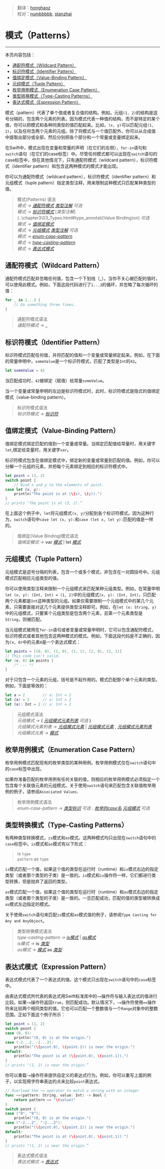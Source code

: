 > 翻译：[honghaoz](https://github.com/honghaoz)  
> 校对：[numbbbbb](https://github.com/numbbbbb), [stanzhai](https://github.com/stanzhai)

# 模式（Patterns）
-----------------

本页内容包括：

- [通配符模式（Wildcard Pattern）](#wildcard_pattern)
- [标识符模式（Identifier Pattern）](#identifier_pattern)
- [值绑定模式（Value-Binding Pattern）](#value-binding_pattern)
- [元组模式（Tuple Pattern）](#tuple_pattern)
- [枚举用例模式（Enumeration Case Pattern）](#enumeration_case_pattern)
- [类型转换模式（Type-Casting Patterns）](#type-casting_patterns)
- [表达式模式（Expression Pattern）](#expression_pattern)

模式（pattern）代表了单个值或者复合值的结构。例如，元组`(1, 2)`的结构是逗号分隔的，包含两个元素的列表。因为模式代表一种值的结构，而不是特定的某个值，你可以把模式和各种同类型的值匹配起来。比如，`(x, y)`可以匹配元组`(1, 2)`，以及任何含两个元素的元组。除了将模式与一个值匹配外，你可以从合成值中提取出部分或全部，然后分别把各个部分和一个常量或变量绑定起来。

在Swift中，模式出现在变量和常量的声明（在它们的左侧），`for-in`语句和`switch`语句（在它们的case标签）中。尽管任何模式都可以出现在`switch`语句的case标签中，但在其他情况下，只有通配符模式（wildcard pattern），标识符模式（identifier pattern）和包含这两种模式的模式才能出现。

你可以为通配符模式（wildcard pattern），标识符模式（identifier pattern）和元组模式（tuple pattern）指定类型注释，用来限制这种模式只匹配某种类型的值。

> 模式(Patterns) 语法  
> *模式* → [*通配符模式*](..\chapter3\07_Patterns.html#wildcard_pattern) [*类型注解*](..\chapter3\03_Types.html#type_annotation) _可选_  
> *模式* → [*标识符模式*](..\chapter3\07_Patterns.html#identifier_pattern) [*类型注解*](..\chapter3\03_Types.html#type_annotati(Value Binding)on) _可选_  
> *模式* → [*值绑定模式*](..\chapter3\07_Patterns.html#value_binding_pattern)  
> *模式* → [*元组模式*](..\chapter3\07_Patterns.html#tuple_pattern) [*类型注解*](..\chapter3\03_Types.html#type_annotation) _可选_  
> *模式* → [*enum-case-pattern*](..\chapter3\07_Patterns.html#enum_case_pattern)  
> *模式* → [*type-casting-pattern*](..\chapter3\07_Patterns.html#type_casting_pattern)  
> *模式* → [*表达式模式*](..\chapter3\07_Patterns.html#expression_pattern)  

<a name="wildcard_pattern"></a>
## 通配符模式（Wildcard Pattern）

通配符模式匹配并忽略任何值，包含一个下划线（_）。当你不关心被匹配的值时，可以使用此模式。例如，下面这段代码进行了`1...3`的循环，并忽略了每次循环的值：

```swift
for _ in 1...3 {
    // Do something three times.
}
```

> 通配符模式语法  
> *通配符模式* → **_**  

<a name="identifier_pattern"></a>
## 标识符模式（Identifier Pattern）

标识符模式匹配任何值，并将匹配的值和一个变量或常量绑定起来。例如，在下面的常量申明中，`someValue`是一个标识符模式，匹配了类型是`Int`的`42`。

```swift
let someValue = 42
```

当匹配成功时，`42`被绑定（赋值）给常量`someValue`。

当一个变量或常量申明的左边是标识符模式时，此时，标识符模式是隐式的值绑定模式（value-binding pattern）。

> 标识符模式语法  
> *标识符模式* → [*标识符*](LexicalStructure.html#identifier)  

<a name="value-binding_pattern"></a>
## 值绑定模式（Value-Binding Pattern）

值绑定模式绑定匹配的值到一个变量或常量。当绑定匹配值给常量时，用关键字`let`,绑定给变量时，用关键字`var`。

标识符模式包含在值绑定模式中，绑定新的变量或常量到匹配的值。例如，你可以分解一个元组的元素，并把每个元素绑定到相应的标识符模式中。

```swift
let point = (3, 2)
switch point {
    // Bind x and y to the elements of point.
case let (x, y):
    println("The point is at (\(x), \(y)).")
}
// prints "The point is at (3, 2).”
```

在上面这个例子中，`let`将元组模式`(x, y)`分配到各个标识符模式。因为这种行为，`switch`语句中`case let (x, y):`和`case (let x, let y):`匹配的值是一样的。

> 值绑定(Value Binding)模式语法  
> *值绑定模式* → **var** [*模式*](..\chapter3\07_Patterns.html#pattern) | **let** [*模式*](..\chapter3\07_Patterns.html#pattern)  

<a name="tuple_pattern"></a>
## 元组模式（Tuple Pattern）

元组模式是逗号分隔的列表，包含一个或多个模式，并包含在一对圆括号中。元组模式匹配相应元组类型的值。

你可以使用类型注释来限制一个元组模式来匹配某种元组类型。例如，在常量申明`let (x, y): (Int, Int) = (1, 2)`中的元组模式`(x, y): (Int, Int)`，只匹配两个元素都是`Int`这种类型的元组。如果仅需要限制一个元组模式中的某几个元素，只需要直接对这几个元素提供类型注释即可。例如，在`let (x: String, y)`中的元组模式，只要某个元组类型是包含两个元素，且第一个元素类型是`String`，则被匹配。

当元组模式被用在`for-in`语句或者变量或常量申明时，它可以包含通配符模式，标识符模式或者其他包含这两种模式的模式。例如，下面这段代码是不正确的，因为`(x, 0)`中的元素`0`是一个表达式模式：

```swift
let points = [(0, 0), (1, 0), (1, 1), (2, 0), (2, 1)]
// This code isn't valid.
for (x, 0) in points {
    /* ... */
}
```

对于只包含一个元素的元组，括号是不起作用的。模式匹配那个单个元素的类型。例如，下面是等效的：

```swift
let a = 2        // a: Int = 2
let (a) = 2      // a: Int = 2
let (a): Int = 2 // a: Int = 2
```

> 元组模式语法  
> *元组模式* → **(** [*元组模式元素列表*](..\chapter3\07_Patterns.html#tuple_pattern_element_list) _可选_ **)**  
> *元组模式元素列表* → [*元组模式元素*](..\chapter3\07_Patterns.html#tuple_pattern_element) | [*元组模式元素*](..\chapter3\07_Patterns.html#tuple_pattern_element) **,** [*元组模式元素列表*](..\chapter3\07_Patterns.html#tuple_pattern_element_list)  
> *元组模式元素* → [*模式*](..\chapter3\07_Patterns.html#pattern)  

<a name="enumeration_case_pattern"></a>
## 枚举用例模式（Enumeration Case Pattern）

枚举用例模式匹配现有的枚举类型的某种用例。枚举用例模式仅在`switch`语句中的`case`标签中出现。

如果你准备匹配的枚举用例有任何关联的值，则相应的枚举用例模式必须指定一个包含每个关联值元素的元组模式。关于使用`switch`语句来匹配包含关联值枚举用例的例子，请参阅`Associated Values`.

> 枚举用例模式语法  
> *enum-case-pattern* → [*类型标识*](..\chapter3\03_Types.html#type_identifier) _可选_ **.** [*枚举的case名*](..\chapter3\05_Declarations.html#enum_case_name) [*元组模式*](..\chapter3\07_Patterns.html#tuple_pattern) _可选_  

<a name="type-casting_patterns"></a>
## 类型转换模式（Type-Casting Patterns）

有两种类型转换模式，`is`模式和`as`模式。这两种模式均只出现在`switch`语句中的`case`标签中。`is`模式和`as`模式有以下形式：

> is `type`  
> `pattern` as `type`

`is`模式匹配一个值，如果这个值的类型在运行时（runtime）和`is`模式右边的指定类型（或者那个类型的子类）是一致的。`is`模式和`is`操作符一样，它们都进行类型转换，但是抛弃了返回的类型。

`as`模式匹配一个值，如果这个值的类型在运行时（runtime）和`as`模式右边的指定类型（或者那个类型的子类）是一致的。一旦匹配成功，匹配的值的类型被转换成`as`模式左边指定的模式。

关于使用`switch`语句来匹配`is`模式和`as`模式值的例子，请参阅`Type Casting for Any and AnyObject`。

> 类型转换模式语法  
> *type-casting-pattern* → [*is模式*](..\chapter3\07_Patterns.html#is_pattern) | [*as模式*](..\chapter3\07_Patterns.html#as_pattern)  
> *is模式* → **is** [*类型*](..\chapter3\03_Types.html#type)  
> *as模式* → [*模式*](..\chapter3\07_Patterns.html#pattern) **as** [*类型*](..\chapter3\03_Types.html#type)  

<a name="expression_pattern"></a>
## 表达式模式（Expression Pattern）

表达式模式代表了一个表达式的值。这个模式只出现在`switch`语句中的`case`标签中。

由表达式模式所代表的表达式用Swift标准库中的`~=`操作符与输入表达式的值进行比较。如果`~=`操作符返回`true`，则匹配成功。默认情况下，`~=`操作符使用`==`操作符来比较两个相同类型的值。它也可以匹配一个整数值与一个`Range`对象中的整数范围，正如下面这个例子所示：

```swift
let point = (1, 2)
switch point {
case (0, 0):
    println("(0, 0) is at the origin.")
case (-2...2, -2...2):
    println("(\(point.0), \(point.1)) is near the origin.")
default:
    println("The point is at (\(point.0), \(point.1)).")
}
// prints "(1, 2) is near the origin.”
```

你可以重载`~=`操作符来提供自定义的表达式行为。例如，你可以重写上面的例子，以实现用字符串表达的点来比较`point`表达式。

```swift
// Overload the ~= operator to match a string with an integer
func ~=(pattern: String, value: Int) -> Bool {
    return pattern == "\(value)"
}
switch point {
case ("0", "0"):
    println("(0, 0) is at the origin.")
case ("-2...2", "-2...2"):
    println("(\(point.0), \(point.1)) is near the origin.")
default:
    println("The point is at (\(point.0), \(point.1)).")
}
// prints "(1, 2) is near the origin.”
```

> 表达式模式语法  
> *表达式模式* → [*表达式*](..\chapter3\04_Expressions.html#expression)  